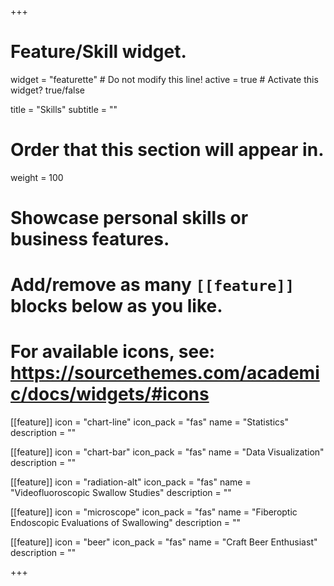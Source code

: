 +++
# Feature/Skill widget.
widget = "featurette"  # Do not modify this line!
active = true  # Activate this widget? true/false

title = "Skills"
subtitle = ""

# Order that this section will appear in.
weight = 100

# Showcase personal skills or business features.
# 
# Add/remove as many `[[feature]]` blocks below as you like.
# 
# For available icons, see: https://sourcethemes.com/academic/docs/widgets/#icons

[[feature]]
  icon = "chart-line"
  icon_pack = "fas"
  name = "Statistics"
  description = ""    
  
[[feature]]
  icon = "chart-bar"
  icon_pack = "fas"
  name = "Data Visualization"
  description = ""  
  
[[feature]]
  icon = "radiation-alt"
  icon_pack = "fas"
  name = "Videofluoroscopic Swallow Studies"
  description = ""  

[[feature]]
  icon = "microscope"
  icon_pack = "fas"
  name = "Fiberoptic Endoscopic Evaluations of Swallowing"
  description = ""  
  
[[feature]]
  icon = "beer"
  icon_pack = "fas"
  name = "Craft Beer Enthusiast"
  description = ""

+++

